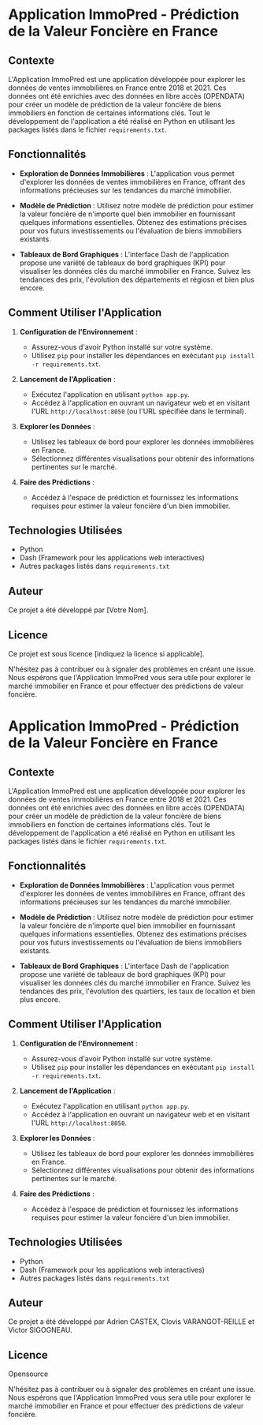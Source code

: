 # Application ImmoPred - Prédiction de la Valeur Foncière en France

## Contexte

L'Application ImmoPred est une application développée pour explorer les données de ventes immobilières en France entre 2018 et 2021. Ces données ont été enrichies avec des données en libre accès (OPENDATA) pour créer un modèle de prédiction de la valeur foncière de biens immobiliers en fonction de certaines informations clés. Tout le développement de l'application a été réalisé en Python en utilisant les packages listés dans le fichier `requirements.txt`.

## Fonctionnalités

- **Exploration de Données Immobilières** : L'application vous permet d'explorer les données de ventes immobilières en France, offrant des informations précieuses sur les tendances du marché immobilier.

- **Modèle de Prédiction** : Utilisez notre modèle de prédiction pour estimer la valeur foncière de n'importe quel bien immobilier en fournissant quelques informations essentielles. Obtenez des estimations précises pour vos futurs investissements ou l'évaluation de biens immobiliers existants.

- **Tableaux de Bord Graphiques** : L'interface Dash de l'application propose une variété de tableaux de bord graphiques (KPI) pour visualiser les données clés du marché immobilier en France. Suivez les tendances des prix, l'évolution des départements et régiosn et bien plus encore.

## Comment Utiliser l'Application

1. **Configuration de l'Environnement** :
   - Assurez-vous d'avoir Python installé sur votre système.
   - Utilisez `pip` pour installer les dépendances en exécutant `pip install -r requirements.txt`.

2. **Lancement de l'Application** :
   - Exécutez l'application en utilisant `python app.py`.
   - Accédez à l'application en ouvrant un navigateur web et en visitant l'URL `http://localhost:8050` (ou l'URL spécifiée dans le terminal).

3. **Explorer les Données** :
   - Utilisez les tableaux de bord pour explorer les données immobilières en France.
   - Sélectionnez différentes visualisations pour obtenir des informations pertinentes sur le marché.

4. **Faire des Prédictions** :
   - Accédez à l'espace de prédiction et fournissez les informations requises pour estimer la valeur foncière d'un bien immobilier.

## Technologies Utilisées

- Python
- Dash (Framework pour les applications web interactives)
- Autres packages listés dans `requirements.txt`

## Auteur

Ce projet a été développé par [Votre Nom].

## Licence

Ce projet est sous licence [indiquez la licence si applicable].

N'hésitez pas à contribuer ou à signaler des problèmes en créant une issue. Nous espérons que l'Application ImmoPred vous sera utile pour explorer le marché immobilier en France et pour effectuer des prédictions de valeur foncière.
# Application ImmoPred - Prédiction de la Valeur Foncière en France

## Contexte

L'Application ImmoPred est une application développée pour explorer les données de ventes immobilières en France entre 2018 et 2021. Ces données ont été enrichies avec des données en libre accès (OPENDATA) pour créer un modèle de prédiction de la valeur foncière de biens immobiliers en fonction de certaines informations clés. Tout le développement de l'application a été réalisé en Python en utilisant les packages listés dans le fichier `requirements.txt`.

## Fonctionnalités

- **Exploration de Données Immobilières** : L'application vous permet d'explorer les données de ventes immobilières en France, offrant des informations précieuses sur les tendances du marché immobilier.

- **Modèle de Prédiction** : Utilisez notre modèle de prédiction pour estimer la valeur foncière de n'importe quel bien immobilier en fournissant quelques informations essentielles. Obtenez des estimations précises pour vos futurs investissements ou l'évaluation de biens immobiliers existants.

- **Tableaux de Bord Graphiques** : L'interface Dash de l'application propose une variété de tableaux de bord graphiques (KPI) pour visualiser les données clés du marché immobilier en France. Suivez les tendances des prix, l'évolution des quartiers, les taux de location et bien plus encore.

## Comment Utiliser l'Application

1. **Configuration de l'Environnement** :
   - Assurez-vous d'avoir Python installé sur votre système.
   - Utilisez `pip` pour installer les dépendances en exécutant `pip install -r requirements.txt`.

2. **Lancement de l'Application** :
   - Exécutez l'application en utilisant `python app.py`.
   - Accédez à l'application en ouvrant un navigateur web et en visitant l'URL `http://localhost:8050`.

3. **Explorer les Données** :
   - Utilisez les tableaux de bord pour explorer les données immobilières en France.
   - Sélectionnez différentes visualisations pour obtenir des informations pertinentes sur le marché.

4. **Faire des Prédictions** :
   - Accédez à l'espace de prédiction et fournissez les informations requises pour estimer la valeur foncière d'un bien immobilier.

## Technologies Utilisées

- Python
- Dash (Framework pour les applications web interactives)
- Autres packages listés dans `requirements.txt`

## Auteur

Ce projet a été développé par Adrien CASTEX, Clovis VARANGOT-REILLE et Victor SIGOGNEAU.

## Licence
Opensource 

N'hésitez pas à contribuer ou à signaler des problèmes en créant une issue. Nous espérons que l'Application ImmoPred vous sera utile pour explorer le marché immobilier en France et pour effectuer des prédictions de valeur foncière.
